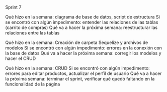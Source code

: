 Sprint 7


Qué hizo en la semana: diagrama de base de datos, script de estructura
Si se encontró con algún impedimento: entender las relaciones de las tablas (carrito de compras)
Qué va a hacer la próxima semana: reestructurar las relaciones entre las tablas


Qué hizo en la semana:  Creación de carpeta Sequelize y archivos de
modelos
Si se encontró con algún impedimento: errores en la conexión con la base de datos
Qué va a hacer la próxima semana: corregir los modelos y hacer el CRUD

Qué hizo en la semana:  CRUD
Si se encontró con algún impedimento: errores para editar productos, actualizar el perfil de usuario
Qué va a hacer la próxima semana: terminar el sprint, verificar qué quedó faltando en la funcionalidad de la página
